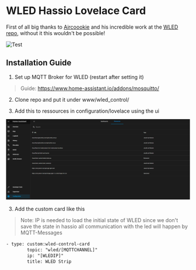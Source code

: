 # WLED Hassio Lovelace Card

First of all big thanks to [Aircoookie](https://github.com/Aircoookie) and his incredible work at the [WLED repo](https://github.com/Aircoookie/WLED), without it this wouldn't be possible!

![Test](https://marvinsemmelroth.de/media/wledcard.gif)

## Installation Guide
1. Set up MQTT Broker for WLED (restart after setting it)
> Guide: https://www.home-assistant.io/addons/mosquitto/

2. Clone repo and put it under www/wled_control/

2. Add this to ressources in configuration/lovelace using the ui

![Test](https://raw.githubusercontent.com/jake92918/Homeassistant-WLED-Card/master/example.png)

3. Add the custom card like this

> Note: IP is needed to load the initial state of WLED since we don't save the state in hassio all communication with the led will happen by MQTT-Messages

````
- type: custom:wled-control-card
        topic: "wled/[MQTTCHANNEL]"
        ip: "[WLEDIP]"
        title: WLED Strip

````
